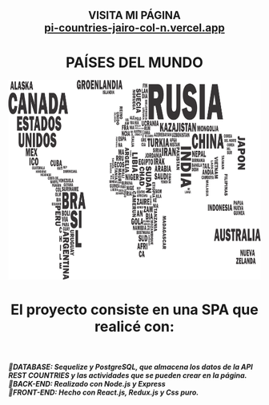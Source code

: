  <h2 align="center">
  VISITA MI PÁGINA<br/>
  <a href="https://pi-countries-jairo-col-n.vercel.app/" target="_blank">pi-countries-jairo-col-n.vercel.app</a>
</h2>
 
 <h1 align="center">PAÍSES DEL MUNDO</h1>

<p align="center">
  <img height="400" src="./countries.png" />
</p>

<h1 align="center">El proyecto consiste en una SPA que realicé con:</h1><br/>
<h5 align="left">
🔸DATABASE: Sequelize y PostgreSQL, que almacena los datos de la API REST COUNTRIES y las actividades que se pueden crear en la página.<br/>
🔸BACK-END: Realizado con Node.js y Express<br/>
🔸FRONT-END: Hecho con React.js, Redux.js y Css puro.
</h5>
